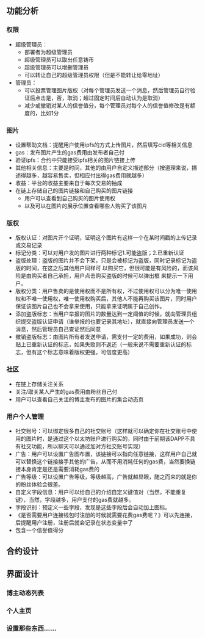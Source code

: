 ## 功能分析

### 权限

* 超级管理员：
  * 部署者为超级管理员
  * 超级管理员可以取出任意铸币
  * 超级管理员可以增删管理员
  * 可以转让自己的超级管理员权限（但是不能转让给零地址）
* 管理员：
  * 可以投票管理图片版权（对每个管理员发送一个消息，然后管理员自行验证后点击是，否，取消；超过固定时间后自动认为是取消）
  * 减少或撤销对某人的信誉值分，每个管理员对每个人的信誉值修改是有额度的，比如1分

### 图片

* 设置帮助文档：提醒用户使用ipfs的方式上传图片，然后填写cid等相关信息
* gas：发布图片产生的gas费用由发布者自己付
* 验证ipfs：合约中只能接受ipfs相关的图片链接上传
* 其他相关信息：主要是时间，其他的由用户自定义描述部分（按道理来说，描述得越多，越容易售卖，但相应付出得gas费用就越多）
* 收益：平台的收益主要来自于每次交易的抽成
* 在链上存储自己的图片链接和自己购买的图片链接
  * 用户可以查看到自己购买的图片使用权
  * 以及可以在图片的展示位置查看哪些人购买了该图片

### 版权

* 版权认证：对图片开个证明，证明这个图片有这样一个在某时间戳的上传记录或交易记录
* 标记分类：可以对用户发的图片进行两种标记1.可能盗版；2.已重新认证
* 盗版处理：盗版的图片并不会下架，只是会被标记为盗版，同时记录标记为盗版的时间，在这之后其他用户同样可
  以购买它，但很可能是有风险的，而该风险是由购买者自己承担，用户点击购买盗版的时候可以弹出框
  来提示一下用户。
* 版权分类：用户售卖的是使用权而不是所有权，不过使用权可以分为唯一使用权和不唯一使用权，唯一使用权购买后，其他人不能再购买该图片，同时用户保证该图片自己也不会拿来使用，只能拿来证明属于自己创作。
* 添加盗版标志：当用户举报的图片的数量达到一定阈值的时候，就向管理员组织提交盗版认证申请（谁举报的也要记录其地址），就直接向管理员发送一个消息，然后管理员自己查证然后同意
* 撤销盗版标志：由图片所有者发送申请，需支付一定的费用，如果成功，则会贴上已重新认证的标志，如果失败则不返还（一般来说不需要重新认证的标志，但有这个标志意味着版权更强，可信度更高）

### 社区

* 在链上存储关注关系
* 关注/取关某人产生的gas费用由粉丝自己付
* 用户可以查看自己关注的博主发布的图片的集合动态页

### 用户个人管理

* 社交账号：可以绑定很多自己的社交账号（这样就可以确定你在社交账号中使用的图片时，是通过这个以太坊账户进行购买的，同时由于前期该DAPP不具有社交功能，所以聊天可以通过加对方社交账号实现）
* 广告：用户可以设置广告图布置，该链接可以指向任意链接，这样用户自己就可以替换这个链接接手其他的广告，从而不用消耗任何的gas费，当然要换链接本身肯定是还是需要消耗gas费的
* 广告等级：可以设置广告等级，等级越高，广告就越显眼，随之而来的就是你的粉丝体验会很差。
* 自定义字段信息：用户可以给自己的介绍自定义键值对（当然，不能重复键），当然，字段越多，用户支付的gas费就越多。
* 字段识别：预定义一些字段，发现是这些字段后会自动加上图标。
* 《是否需要用户连接钱包时注册的时候就需要花费gas费呢？》可以先连接，后提醒用户注册，注册后就会记录在状态变量中了
* 包含一个信誉值得分

## 合约设计

## 界面设计

### 博主动态列表

### 个人主页

### 设置那些东西......
